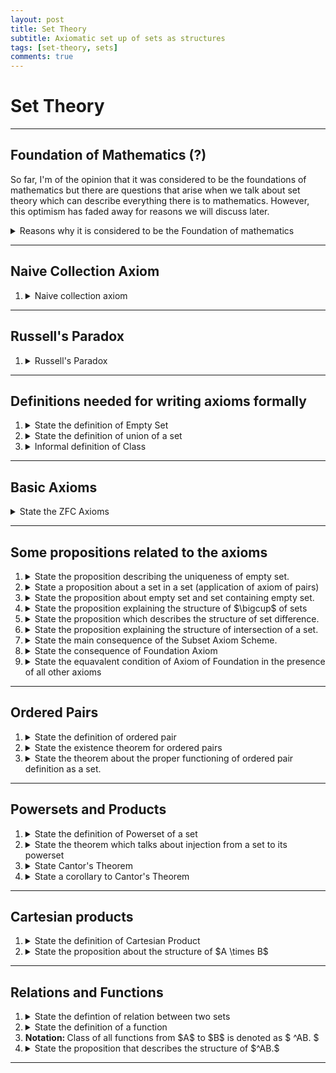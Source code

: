 ```yaml
---
layout: post
title: Set Theory
subtitle: Axiomatic set up of sets as structures
tags: [set-theory, sets]
comments: true
---
```


# Set Theory

---

## Foundation of Mathematics (?)

So far, I'm of the opinion that it was considered to be the foundations of mathematics but there are questions that arise when we talk about set theory which can
describe everything there is to mathematics. However, this optimism has faded away for reasons we will discuss later. 

<details>
    <summary> Reasons why it is considered to be the Foundation of mathematics </summary>
<p>
    The following are the reasons for Set theory to be considered the foundation of mathematics (in some sense):

    <ol>
    <li> <strong> Ontological: </strong> First reason is that set theory can be used to construct other complicated structures such as completely ordered fields etc. </li>
    <li><strong> Epistemological: </strong> We can reduce the questions in mathematics to that of questions in Set theory. For example, is it the that case that product of compact spaces is compact? Yes, if the Axiom of choice is taken to be true. Or, can lebesgue measure be extended to a countably additive measure on all subsets of the real line? Yes, if there is a real-valued measurable cardinal. (the second example is not in syllabus) </li>
    </ol>
</p>
</details>

---
## Naive Collection Axiom
<ol>
<li>
<details> <summary> Naive collection axiom </summary>
    <p>
    If $\phi(x)$ is any property of sets, then the set $\{ x : \phi(x) \}$ exists.
    </p>

    <p>
        A few questions can be raised about what we mean by the "property of a set". This can be made precise in a rigorous way so "property" will not be an issue
        but rather this axiom creates inconsistencies that we can't really get around unless we tweak this definition is some way. A well known paradox, known as "Russell's paradox" is a proof of this inconsistency.
    </p>
</details>
</li>
</ol>


---

## Russell's Paradox
<ol>
<li>
<details> <summary> Russell's Paradox </summary>
    <p>
    <strong> Theorem: </strong> The naive collection axiom is inconsitent.
    </p>
    <p>
        <details> <summary> <strong> Proof: </strong> </summary>
            <p> 
                Assume the naive collection axiom. Let
                $$
                    D = \{ x : x \not\in \}.
                $$
                This exists, by the naive collection axiom.
            </p>
            <p>
                But $D \in D \iff D \not\in D$ contradiction! So the naive collection axiom is inconsistent.
            </p>
        </details>
    </p>
</details>
</li>
</ol>

---


## Definitions needed for writing axioms formally

<ol>
<li>
<details> <summary> State the definition of Empty Set </summary>
    <p>
        <strong> Definition: </strong> The empty set, denoted by $\emptyset$, is the set with no elements.
    </p>
</details>
</li>
<li>
<details> <summary> State the definition of union of a set</summary>
<p>
    <strong> Definition: </strong> Suppose $A$ is a set. Then $\bigcup A$ is defined to be 
    $$
        \{x : \exists a \in A \ x \in A \}.
    $$
</p>
<p>
    Suppose $a$ and $b$ are sets. Then we define $a \cup b$ to be $\bigcup \{a,b\}$. Suppose $A = \{ a_i: i\in I\}$ is a set of sets. Then we define
    $ \bigcup_{i\in I} a_i $ to be $\bigcup A$.
</p>
<p>
    <strong> NOTE: </strong> The reason for defining it this way is because we can easily deal with infinite elements.
</p>
</details>
</li>
<li>
<details> <summary> Informal definition of Class </summary>
    <p>
        A class is anything of the form 
        $$
            \{x : \phi(x) \}
        $$
        where $\phi(x)$ is a property of sets. Example: $\{x : x = x \}$ is a class of all sets.
    </p>
</details>
</li>
</ol>

---

## Basic Axioms

<details> 
    <summary> 
        State the ZFC Axioms
    </summary>
    <ol>
    <li>
    <p>
        <details> <summary> <strong> Axiom of extensionality </strong> </summary> 
        <p>
            Two sets are equal if and only if they have the same elements.
        </p>
        </details>
    </p>
    </li>
    <li>
    <p>
        <details> <summary> <strong> Empty set axiom </strong> </summary>
        <p>
            The empty set $\emptyset$ exists.
        </p>
        </details>
    </p>
    </li>
    <li>
    <p>
        <details> <summary> <strong> Axiom of pairs </strong> </summary> 
        <p>
            If a and b are sets, then so is $\{ a, b \}$.
        </p>
        </details>
    </p>
    </li>
    <li>
    <p>
        <details> <summary> <strong> Axiom of Unions </strong> </summary> 
        <p>
            Suppose $A$ is a set. Then so is the union $\bigcup A$ of its elements.
        </p>
        </details>
    </p>
    </li>
    <li>
    <p>
        <details> <summary> <strong> Subset axiom scheme </strong> </summary> 
        <p>
            Suppose $A$ is a set and $\phi(x)$ is a statement in the language of set theory. Then
            $$
                \{x\in A: \phi(x)\}
            $$
            is a set.
            <p>
            <strong> NOTE: </strong> we are allowing the statement $\phi(x)$ to mention sets other than $x$.
            </p>
            <p>
            <strong> NOTE: </strong> Also known as Separation Scheme and the Comprehension Scheme.
            </p>
        </p>
        </details>
    </p>
    </li>
    <li>
    <p>
        <details> <summary> <strong> Axiom of Foundation </strong> </summary>
        <p>
            Suppose $A$ is a non-empty set. Then $A$ has an $\in$-minimal element; that is, there exists $m \in A$ such that $m \cap A = \emptyset$
        </p>
        </details>
    </p>
    </li>
    <li>
        <details> <summary> <strong> Powerset Axiom </strong> </summary>
        <p>
            Let $X$ be a set. Then $\mathcal{P}(X)$ is a set.
        </p>
        </details>
    </li>
    </ol>
</details>


---

## Some propositions related to the axioms
<ol>
<li>
<details> <summary> State the proposition describing the uniqueness of empty set. </summary>
    <p>
        There is at most one empty set.
    </p>
    <details> <summary> <strong> Proof: </strong> </summary>
        Suppose $a$ and $b$ are both empty sets. Then $a$ and $b$ have the same elements, for every element of $a$ is (vacuously) an element of $b$, and 
        every element of $b$ is an element of $a$. Hence by the axiom of extensionality $a = b$.
    </details>
</details>
</li>
<li>
<details>
    <summary> State a proposition about a set in a set (application of axiom of pairs) </summary>
    <p>
        If $a$ is a set, then so is $\{a\}$.
    </p>
    <p>
    <details> <summary> <strong> Proof: </strong> </summary>
    <p>
        Apply Axiom of Pairs to $a$ and $a$; then $\{a,a\}$ is a set, and this is equal to $\{a\}$ by Axiom of Extensionality.
    </p>
    </details>
    </p>
</details>
</li>
<li>

<details>
    <summary> State the proposition about empty set and set containing empty set. </summary>
    <p>
        $\emptyset$ and $\{\emptyset\}$ are not equal.
    </p>
    <p>
        <details> <summary> <strong> Proof: </strong> </summary>
            <p>
                $\emptyset \in \{\emptyset\}$, so $\{\emptyset\}$ is not empty.
            </p>
        </details>
    </p>
</details>

</li>
<li>
<details>
    <summary> State the proposition explaining the structure of $\bigcup$ of sets </summary>
    <p>
        If $a$ and $b$ are sets, then $a \cup b$ is a set.
    </p>
    <p>
        <details> <summary> <strong> Proof: </strong> </summary>
        <p>
            $\{a,b\}$ exists by the Axiom of Pairs. $a \cup b = \bigcup \{a,b\}$ then exists by Axiom of Unions.
        </p>
        </details>
    </p>
</details>
</li>
<li>

<details> <summary> State the proposition which describes the structure of set difference. </summary>
    <p>
        If $a$ and $b$ are sets, then so it their difference $a \setminus b$.
    </p>
    <details> <summary> <strong> Proof: </strong> </summary>
    <p>
        $a \setminus b = \{ x \in a: x \not\in b \}$, which exists by the Subset Axiom Scheme.
    </p>
    </details>
</details>
</li>
<li>

<details> <summary> State the proposition explaining the structure of intersection of a set. </summary>
    <p>
        Let $a$ be a non-empty set. Then $\bigcap a$, the intersection of all elements of $a$, is a set.
    </p>
    <details> <summary> <strong> Proof: </strong> </summary>
    <p> 
        $\bigcap a = \{ x \in \bigcup a : \forall y \in a \ x \in y \} $, which exists by the Union Axiom and the Subset Axiom Scheme.
    </p>
    </details>
</details>
</li>
<li>

<details> <summary> State the main consequence of the Subset Axiom Scheme. </summary>
    <p> <strong> Theorem: </strong>
        There is no set of all sets.
    </p>
    <p>
        <details> <summary> <strong> Proof: </strong> </summary>
            <p>
                Let $V$  be a set of all containing all sets.
            </p>
            <p>
                Let $D = \{x \in V: x \not\in x \}$. This is a set by subset axiom scheme.
            </p>
            <p>
                But since $V$ contains all sets as elements, then $D \in V$.
            </p>
            <p>
                Hence $D \in D \iff D \not\in D$ contradiction!.
            </p>
        </details>
    </p>
</details>
</li>
<li>

<details> <summary> State the consequence of Foundation Axiom </summary>
    <p> <strong> Proposition: </strong>
        Let $a$ be any set. Then $a \not\in a$.
    </p>
    <p>
        <details> <summary> <strong> Proof: </strong> </summary> 
            <p>
                Suppose $a \in a$. Let $A = \{a \}$. If $m$ is any element of $A$, then $m=a$, but then $a \in m \cap A$. This contradicts the Axiom of Foundation.
            </p>
        </details>
    </p>
</details>

</li>
<li>
<details> <summary> State the equavalent condition of Axiom of Foundation in the presence of all other axioms </summary>
    <p>
        <strong> Proposition: </strong> Let $a$ be any set. Then there does not exist a set $\{a_0, a_1, a_2, \cdots \}$ such that $a = a_0 \ni a_1 \ni a_2 \ni \cdots$
    </p>
    <p>
        <details> <summary> <strong> Proof: </strong> </summary>

        </details>
    </p>
</details>
</li>
</ol>

---

## Ordered Pairs

<ol>
<li>
<details> <summary> State the definition of ordered pair </summary>
    <p>
        <strong> Definition: </strong>
        Suppose $a$ and $b$ are sets. We define the ordered pair $\langle a , b \rangle$ to be $\{ \{ a \} , \{ a,b \} \}$.
    </p>
</details>
</li>
<li>
<details> <summary> State the existence theorem for ordered pairs </summary>
    <p>
        <strong> Proposition: </strong> If $a$ and $b$ are sets, then so is $\langle a, b \rangle$.
    </p>
    <p>
        <details> <summary> <strong> Proof: </strong> </summary>
            By the Axiom of Pairs, $\{ a, b \}$ is a set. Applying the Axiom of Pairs to $a$ and $a$, $\{ a, a \}$ is a set. Now applying the Axiom of Pairs again, 
            gives that
            $$
                \langle a, b \rangle = \{ \{ a \}, \{ a, b \} \}
            $$
            is a set.
        </details>
    </p>
</details>
</li>
<li>
<details> <summary> State the theorem about the proper functioning of ordered pair definition as a set. </summary>
    <p>
        <strong> Proposition: </strong> $\langle a, b \rangle = \langle c, d \rangle$ if and only if $a = c$ and $b = d$.
    </p>
    <p>
        <details> <summary> <strong> Proof: </strong> </summary>
            <p>
                $\implies$ Suppose $\langle a, b \rangle = \langle c, d \rangle$. Then
                $$
                    \{ \{ a\}, \{ a, b \} \} = \{ \{ c\}, \{ c, d \} \}.
                $$
            </p>
            <p>
                Applying the Axiom of Unions, take the union of both sides:
                $$
                    \bigcup \{ \{ a\}, \{ a, b \} \} = \bigcup \{ \{ c\}, \{ c, d \} \},
                $$
                that is, $\{ a, b \} = \{ c, d \}$.
            </p>
            <p>
                Now if $a = b$, then since $\{ c, d \} = \{a, b\} = \{ a \}$, $c = a$ and $d = a$, so $a = c$ and $b = d$ as required. Similarly if $c = d$, $a = c$ and $b = d$ follows.
            </p>
            <p>
                If $a \neq b$ and $c \neq d$, then $\{ a,b \} \neq \{ a \}$ and $\{ c, d \} \neq \{ c \}$, so
                $$
                    \{ \{ a \}, \{ a, b \} \} \setminus \{ \{ a, b \} \} = \{ \{ a \} \},
                $$
                and 
                $$
                    \{ \{ c \}, \{ c, d \} \} \setminus \{ \{ c, d \} \} = \{ \{ c \} \}.
                $$
                Note: the existence of $ \{ \{ a, b \} \}$ and $\{ \{ c, d \} \}$ can easily be shown (what axiom do we use to show that?)
            </p>
            <p>
                Since
                $$
                    \{ \{ a\}, \{ a, b \} \} = \{ \{ c\}, \{ c, d \} \}
                $$
                and 
                $$
                    \{ a, b \} = \{ c, d \},
                $$
                we have that 
                $$
                    \{ \{ a \} \} = \{ \{ c \} \}
                $$
                and thus $\{ a \} = \{ c \}$ and then $a = c$; and
                $$
                    \{ b \} = \{ a, b \} \setminus \{ a \} = \{ c, d \} \setminus \{ c \} = \{ d \},
                $$
                so $b = d$.
            </p>
            <p> $\impliedby$ is trivial.
            </p>
        </details>
    </p>
</details>
</li>
</ol>


---

## Powersets and Products

<ol>
<li>
<details> <summary> State the definition of Powerset of a set </summary>
    <p>
        <strong> Definition: </strong> Let $X$ be a set. The powerset of $X$, denoted $\mathcal{P}(X)$, is the class of all subsets of X.
    </p>
</details>
</li>
<li>
    <details> <summary> State the theorem which talks about injection from a set to its powerset </summary>
        <p>
            <strong> Theorem: </strong>
            Let $X$ be a set. Then there is an injection from $X$ to $\mathcal{P}(X)$.
        </p>
        <p>
            <details> <summary> <strong> Proof: </strong> </summary>
                Define $f : X \to \mathcal{P}(X)$ as follows:
                $$
                    f: a \mapsto \{ a \}.
                $$
                This is clearly well-defined and one-to-one.
            </details>
        </p>
    </details>
</li>
<li>
    <details> <summary> State Cantor's Theorem </summary>
        <p>
            <strong> Theorem: </strong>
            Let $X$ be a set. Then there is no surjection from $X$ to $\mathcal{P}(X)$.
        </p>
        <p>
            <details> <summary> <strong> Proof: </strong> </summary>
                <p>
                    Suppose $g$ is a surjection from $X$ to $\mathcal{P}(X)$. Let
                    $$
                        D = \{ a \in x : a \not\in g(a) \}.
                    $$
                    Then by Subset Axiom Scheme, D is a set.
                </p>
                <p>
                    Since $g$ is onto, $D = g(a)$ for some $a$. But then $a \in D \iff a \not\in D$, contradiction!
                </p>
            </details>
        </p>
    </details>
</li>
<li>
    <details> <summary> State a corollary to Cantor's Theorem </summary>
        <p>
            <strong> Corollary: </strong> There is no surjection from $\mathcal{P}X \to X.$
        </p>
        <p>
            <details> <summary> <strong> Proof: </strong> </summary>
                Suppose $f : \mathcal{P}X \to X$ is one-to-one. Then
                \[
                    g: a \mapsto \twopartdef{b}{a = f(a)}{\emptyset}{a \not\in \mathrm{ran} \, f} 
                \]
                is a surjection from $X$ to $\mathcal{P}X.$
            </details>
        </p>
    </details>
</li>
</ol>

---

## Cartesian products

<ol>
<li>
    <details> <summary> State the definition of Cartesian Product </summary>
        <p>
        <strong> Defintion: </strong>
            Suppose $A$ and $B$ are sets. Their Cartesian product is
            $$
                A \times B = \{ \braket{a,b}: a \in A, b \in B \}.
            $$
        </p>
    </details>
</li>

<li>
    <details> <summary> State the proposition about the structure of $A \times B$ </summary>
        <p> <strong> Proposition: </strong>
            If $A$ and $B$ are sets, then $A \times B$ is a set.
            <details> <summary> <strong> Proof: </strong> </summary>
                <p>
                Applying the Axiom of Pairs, Unions and the Powerset Axiom, we get that:
                $$
                    \mathcal{PP}\bigcup \{A, B \} = \mathcal{PP}(A \cup B)
                $$
                is a set.
                </p>
                <p>
                Now applying the Subset Axiom Scheme, we have that:
                $$
                    \{ x \in \mathcal{PP}(A \cup B): \exists a \in A, b \in B \, x = \braket{a,b}\}
                $$
                is a set.
                </p>
                <p>
                This set is clearly contained in the class $ A \times B $. Now we need to prove that if $x \in A \times B$ then $x \in \mathcal{PP}(A \cup B).$
                </p>
                <p>
                But if $x \in A \times B,$ then for some $a \in A$ and $b \in B,$ $x = \braket{a,b} = \{\{a \}, \{a, b \}\}.$ Both $\{a\}$ and $\{a,b\}$
                are subsets of $\mathcal{P}(A \cup B)$. Thus $\{\{ a \}, \{ a,b \} \}$ is a subset of $\mathcal{P}(A \cup B)$ and so an element of
                $\mathcal{PP}(A \cup B).$
                </p>
            </details>
        </p>
    </details>
</li>
</ol>

---

## Relations and Functions

<ol>
<li>
    <details>   <summary>   State the defintion of relation between two sets    </summary>
        <p>
            <strong>    Definition:    </strong>
            A relation between sets $A$ and $B$ is a subset of $A \times B$.
        </p>
    </details>
</li>
<li>
    <details>   <summary> State the definition of a function </summary>
        <p>
            <strong>    Defintion:   </strong>
            A relation $f$ between sets $A$ and $B$ is a function if and only if $\forall a \in A,$ there exists a unique $b \in B$ such that
            $\braket{a,b} \in f.$ We write $b = f(a).$
        </p>
    </details>
</li>
<li>
    <strong> Notation: </strong> Class of all functions from $A$ to $B$ is denoted as $ ^AB. $
</li>
<li>
    <details> <summary> State the proposition that describes the structure of $^AB.$ </summary>
        <p>
            <strong> Proposition: </strong>
            Suppose that $A$ and $B$ are sets. Then $^AB$ is a set.
        </p>
        <details> <summary> Proof: </summary>
            <p>
                From the definition of relation, we have that $\mathcal{P}(A \times B)$ is the set of all relations. Since $A \times B$ is a set then
                $\mathcal{P}(A \times B)$ is a set by the Powerset axiom.
            </p>
            <p>
                Now let $U = \{ f \in \mathcal{P}(A \times B): \forall a \in A \, \exists \, unique \, b \in B \, \braket{a,b} \in f \}$. $U$ is a set by Subset Axiom
                Scheme. Clearly, $^AB$ is contained in $U$. To prove that $U$ is contained in $^AB$ (not sure what to do after this) 
            </p>
        </details>
    </details>
</li>
</ol>

---